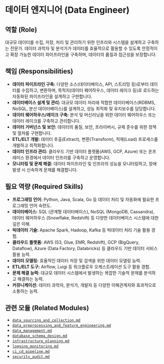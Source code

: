 # 데이터 엔지니어 (Data Engineer)

## 역할 (Role)

대규모 데이터를 수집, 저장, 처리 및 관리하기 위한 인프라와 시스템을 설계하고 구축하는 전문가. 데이터 과학자 및 분석가가 데이터를 효율적으로 활용할 수 있도록 안정적이고 확장 가능한 데이터 파이프라인을 구축하며, 데이터의 품질과 접근성을 보장합니다.

## 책임 (Responsibilities)

* **데이터 파이프라인 구축:** 다양한 소스(데이터베이스, API, 스트리밍 등)로부터 데이터를 수집하고, 변환하며, 목적지(데이터 웨어하우스, 데이터 레이크 등)로 로드하는 자동화된 파이프라인을 설계하고 구현합니다.
* **데이터베이스 설계 및 관리:** 대규모 데이터 처리에 적합한 데이터베이스(RDBMS, NoSQL, 분산 데이터베이스)를 설계하고, 성능 최적화 및 유지보수를 담당합니다.
* **데이터 웨어하우스/레이크 구축:** 분석 및 머신러닝을 위한 데이터 웨어하우스 또는 데이터 레이크를 구축하고 관리합니다.
* **데이터 거버넌스 및 보안:** 데이터의 품질, 보안, 프라이버시, 규제 준수를 위한 정책 및 절차를 구현합니다.
* **ETL/ELT 개발:** 데이터 추출(Extract), 변환(Transform), 적재(Load) 프로세스를 개발하고 최적화합니다.
* **데이터 인프라 관리:** 클라우드 기반 데이터 플랫폼(AWS, GCP, Azure) 또는 온프레미스 환경에서 데이터 인프라를 구축하고 운영합니다.
* **모니터링 및 문제 해결:** 데이터 파이프라인 및 인프라의 성능을 모니터링하고, 장애 발생 시 신속하게 문제를 해결합니다.

## 필요 역량 (Required Skills)

* **프로그래밍 언어:** Python, Java, Scala, Go 등 데이터 처리 및 자동화에 필요한 프로그래밍 언어 숙련도.
* **데이터베이스:** SQL (관계형 데이터베이스), NoSQL (MongoDB, Cassandra), 데이터 웨어하우스 (Snowflake, Redshift) 등 다양한 데이터베이스 시스템에 대한 깊은 이해.
* **빅데이터 기술:** Apache Spark, Hadoop, Kafka 등 빅데이터 처리 기술 활용 경험.
* **클라우드 플랫폼:** AWS (S3, Glue, EMR, Redshift), GCP (BigQuery, Dataflow), Azure (Data Factory, Databricks) 등 클라우드 기반 데이터 서비스 활용 능력.
* **데이터 모델링:** 효율적인 데이터 저장 및 검색을 위한 데이터 모델링 능력.
* **ETL/ELT 도구:** Airflow, Luigi 등 워크플로우 오케스트레이션 도구 활용 경험.
* **문제 해결 능력:** 대규모 데이터 시스템에서 발생하는 복잡한 기술적 문제를 분석하고 해결하는 능력.
* **커뮤니케이션:** 데이터 과학자, 분석가, 개발자 등 다양한 이해관계자와 효과적으로 소통하는 능력.

## 관련 모듈 (Related Modules)

* [`data_sourcing_and_collection.md`](../modules/data_sourcing_and_collection.md)
* [`data_preprocessing_and_feature_engineering.md`](../modules/data_preprocessing_and_feature_engineering.md)
* [`data_management.md`](../modules/data_management.md)
* [`database_schema_design.md`](../modules/database_schema_design.md)
* [`infrastructure_planning.md`](../modules/infrastructure_planning.md)
* [`logging_monitoring.md`](../modules/logging_monitoring.md)
* [`ci_cd_pipeline.md`](../modules/ci_cd_pipeline.md)
* [`security_audit.md`](../modules/security_audit.md)
